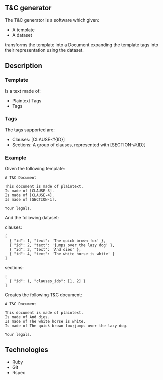 ## T&C generator
The T&C generator is a software which given: 

 - A template 
 - A dataset

transforms the template into a Document expanding the template tags into their representation using the dataset. 

## Description

### Template
Is a text made of:
  - Plaintext Tags
  - Tags

### Tags
The tags supported are:
  - Clauses: [CLAUSE-#{ID}]
  - Sections: A group of clauses, represented with [SECTION-#{ID}]

### Example
Given the following template:

```
A T&C Document

This document is made of plaintext.
Is made of [CLAUSE-3].
Is made of [CLAUSE-4].
Is made of [SECTION-1].

Your legals.
```

And the following dataset: 

clauses:
```
[
  { "id": 1, "text": 'The quick brown fox' },
  { "id": 2, "text": 'jumps over the lazy dog' },
  { "id": 3, "text": 'And dies' },
  { "id": 4, "text": 'The white horse is white' }
]
```

sections:

```
[
  { "id": 1, "clauses_ids": [1, 2] }
]

```
Creates the following T&C document:

```
A T&C Document

This document is made of plaintext.
Is made of And dies.
Is made of The white horse is white.
Is made of The quick brown fox;jumps over the lazy dog.

Your legals.
```

## Technologies
  * Ruby
  * Git
  * Rspec


